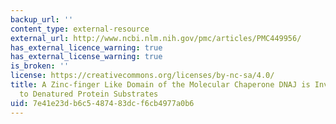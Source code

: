 ```yaml
---
backup_url: ''
content_type: external-resource
external_url: http://www.ncbi.nlm.nih.gov/pmc/articles/PMC449956/
has_external_licence_warning: true
has_external_license_warning: true
is_broken: ''
license: https://creativecommons.org/licenses/by-nc-sa/4.0/
title: A Zinc-finger Like Domain of the Molecular Chaperone DNAJ is Involved in Binding
  to Denatured Protein Substrates
uid: 7e41e23d-b6c5-4874-83dc-f6cb4977a0b6
---
```

